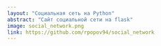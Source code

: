 ```yaml
---
layout: "Социальная сеть на Python"
abstract: "Сайт социальной сети на flask"
image: social_network.png
link: https://github.com/rpopov94/social_network
---
```

